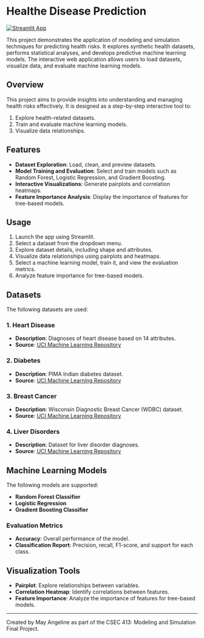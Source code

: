 # Healthe Disease Prediction

[![Streamlit App](https://static.streamlit.io/badges/streamlit_badge_black_white.svg)](https://fphealthdiseaseprediction.streamlit.app/)

This project demonstrates the application of modeling and simulation techniques for predicting health risks. It explores synthetic health datasets, performs statistical analyses, and develops predictive machine learning models. The interactive web application allows users to load datasets, visualize data, and evaluate machine learning models.

## Overview
This project aims to provide insights into understanding and managing health risks effectively. It is designed as a step-by-step interactive tool to:
1. Explore health-related datasets.
2. Train and evaluate machine learning models.
3. Visualize data relationships.

## Features
- **Dataset Exploration**: Load, clean, and preview datasets.
- **Model Training and Evaluation**: Select and train models such as Random Forest, Logistic Regression, and Gradient Boosting.
- **Interactive Visualizations**: Generate pairplots and correlation heatmaps.
- **Feature Importance Analysis**: Display the importance of features for tree-based models.

## Usage
1. Launch the app using Streamlit.
2. Select a dataset from the dropdown menu.
3. Explore dataset details, including shape and attributes.
4. Visualize data relationships using pairplots and heatmaps.
5. Select a machine learning model, train it, and view the evaluation metrics.
6. Analyze feature importance for tree-based models.

## Datasets
The following datasets are used:

### 1. Heart Disease
- **Description**: Diagnoses of heart disease based on 14 attributes.
- **Source**: [UCI Machine Learning Repository](https://archive.ics.uci.edu/ml/datasets/Heart+Disease)

### 2. Diabetes
- **Description**: PIMA Indian diabetes dataset.
- **Source**: [UCI Machine Learning Repository]((https://archive.ics.uci.edu/dataset/34/diabetes))

### 3. Breast Cancer
- **Description**: Wisconsin Diagnostic Breast Cancer (WDBC) dataset.
- **Source**: [UCI Machine Learning Repository](https://archive.ics.uci.edu/ml/datasets/Breast+Cancer+Wisconsin+(Diagnostic))

### 4. Liver Disorders
- **Description**: Dataset for liver disorder diagnoses.
- **Source**: [UCI Machine Learning Repository](https://archive.ics.uci.edu/ml/datasets/Liver+Disorders)

## Machine Learning Models
The following models are supported:
- **Random Forest Classifier**
- **Logistic Regression**
- **Gradient Boosting Classifier**

### Evaluation Metrics
- **Accuracy**: Overall performance of the model.
- **Classification Report**: Precision, recall, F1-score, and support for each class.

## Visualization Tools
- **Pairplot**: Explore relationships between variables.
- **Correlation Heatmap**: Identify correlations between features.
- **Feature Importance**: Analyze the importance of features for tree-based models.

---

Created by May Angeline as part of the CSEC 413: Modeling and Simulation Final Project.
